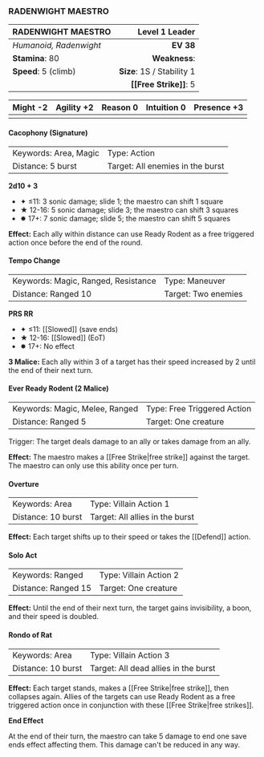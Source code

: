 ### RADENWIGHT MAESTRO

| RADENWIGHT MAESTRO     |         **Level 1 Leader** |
| :--------------------- | -------------------------: |
| *Humanoid, Radenwight* |                  **EV 38** |
| **Stamina**: 80        |              **Weakness**: |
| **Speed**: 5 (climb)   | **Size**: 1S / Stability 1 |
|                        |     **[[Free Strike]]**: 5 |

| **Might** -2 | **Agility** +2 | **Reason** 0 | **Intuition** 0 | **Presence** +3 |
| ------------ | -------------- | ------------ | --------------- | --------------- |
|              |                |              |                 |                 |

#### Cacophony (Signature)

|                       |                                  |
| :-------------------- | :------------------------------- |
| Keywords: Area, Magic | Type: Action                     |
| Distance: 5 burst     | Target: All enemies in the burst |

**2d10 + 3**

- ✦ ≤11: 3 sonic damage; slide 1; the maestro can shift 1 square
- ★ 12-16: 5 sonic damage; slide 3; the maestro can shift 3 squares
- ✸ 17+: 7 sonic damage; slide 5; the maestro can shift 5 squares

**Effect:** Each ally within distance can use Ready Rodent as a free triggered action once before the end of the round.

#### Tempo Change

|                                     |                     |
| :---------------------------------- | :------------------ |
| Keywords: Magic, Ranged, Resistance | Type: Maneuver      |
| Distance: Ranged 10                 | Target: Two enemies |

**PRS RR**

- ✦ ≤11: [[Slowed]] (save ends)
- ★ 12-16: [[Slowed]] (EoT)
- ✸ 17+: No effect

**3 Malice:** Each ally within 3 of a target has their speed increased by 2 until the end of their next turn.

#### Ever Ready Rodent (2 Malice)

|                                |                             |
| :----------------------------- | :-------------------------- |
| Keywords: Magic, Melee, Ranged | Type: Free Triggered Action |
| Distance: Ranged 5             | Target: One creature        |

Trigger: The target deals damage to an ally or takes damage from an ally.

**Effect:** The maestro makes a [[Free Strike|free strike]] against the target. The maestro can only use this ability once per turn.

#### Overture

|                    |                                 |
| :----------------- | :------------------------------ |
| Keywords: Area     | Type: Villain Action 1          |
| Distance: 10 burst | Target: All allies in the burst |

**Effect:** Each target shifts up to their speed or takes the [[Defend]] action.

#### Solo Act

|                     |                        |
| :------------------ | :--------------------- |
| Keywords: Ranged    | Type: Villain Action 2 |
| Distance: Ranged 15 | Target: One creature   |

**Effect:** Until the end of their next turn, the target gains invisibility, a boon, and their speed is doubled.

#### Rondo of Rat

|                    |                                      |
| :----------------- | :----------------------------------- |
| Keywords: Area     | Type: Villain Action 3               |
| Distance: 10 burst | Target: All dead allies in the burst |

**Effect:** Each target stands, makes a [[Free Strike|free strike]], then collapses again. Allies of the targets can use Ready Rodent as a free triggered action once in conjunction with these [[Free Strike|free strikes]].

**End Effect**

At the end of their turn, the maestro can take 5 damage to end one save ends effect affecting them. This damage can't be reduced in any way.
